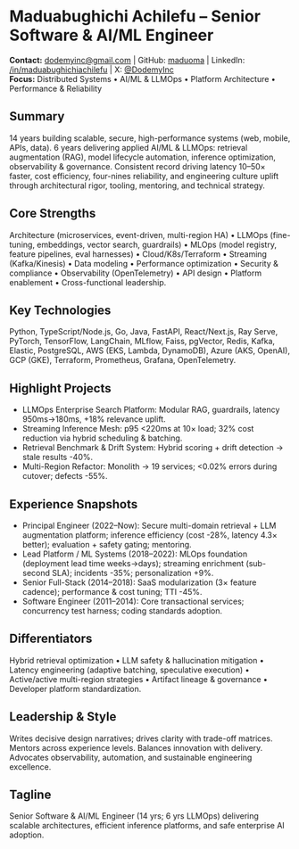 # Maduabughichi Achilefu – Senior Software & AI/ML Engineer

**Contact:** [dodemyinc@gmail.com](mailto:dodemyinc@gmail.com) | GitHub: [maduoma](https://github.com/maduoma) | LinkedIn: [/in/maduabughichiachilefu](https://www.linkedin.com/in/maduabughichiachilefu/) | X: [@DodemyInc](https://twitter.com/DodemyInc)  
**Focus:** Distributed Systems • AI/ML & LLMOps • Platform Architecture • Performance & Reliability

## Summary

14 years building scalable, secure, high-performance systems (web, mobile, APIs, data). 6 years delivering applied AI/ML & LLMOps: retrieval augmentation (RAG), model lifecycle automation, inference optimization, observability & governance. Consistent record driving latency 10–50× faster, cost efficiency, four-nines reliability, and engineering culture uplift through architectural rigor, tooling, mentoring, and technical strategy.

## Core Strengths

Architecture (microservices, event-driven, multi-region HA) • LLMOps (fine-tuning, embeddings, vector search, guardrails) • MLOps (model registry, feature pipelines, eval harnesses) • Cloud/K8s/Terraform • Streaming (Kafka/Kinesis) • Data modeling • Performance optimization • Security & compliance • Observability (OpenTelemetry) • API design • Platform enablement • Cross-functional leadership.

## Key Technologies

Python, TypeScript/Node.js, Go, Java, FastAPI, React/Next.js, Ray Serve, PyTorch, TensorFlow, LangChain, MLflow, Faiss, pgVector, Redis, Kafka, Elastic, PostgreSQL, AWS (EKS, Lambda, DynamoDB), Azure (AKS, OpenAI), GCP (GKE), Terraform, Prometheus, Grafana, OpenTelemetry.

## Highlight Projects

- LLMOps Enterprise Search Platform: Modular RAG, guardrails, latency 950ms→180ms, +18% relevance uplift.  
- Streaming Inference Mesh: p95 <220ms at 10× load; 32% cost reduction via hybrid scheduling & batching.  
- Retrieval Benchmark & Drift System: Hybrid scoring + drift detection → stale results -40%.  
- Multi-Region Refactor: Monolith → 19 services; <0.02% errors during cutover; defects -55%.

## Experience Snapshots

- Principal Engineer (2022–Now): Secure multi-domain retrieval + LLM augmentation platform; inference efficiency (cost -28%, latency 4.3× better); evaluation + safety gating; mentoring.  
- Lead Platform / ML Systems (2018–2022): MLOps foundation (deployment lead time weeks→days); streaming enrichment (sub-second SLA); incidents -35%; personalization +9%.  
- Senior Full-Stack (2014–2018): SaaS modularization (3× feature cadence); performance & cost tuning; TTI -45%.  
- Software Engineer (2011–2014): Core transactional services; concurrency test harness; coding standards adoption.

## Differentiators

Hybrid retrieval optimization • LLM safety & hallucination mitigation • Latency engineering (adaptive batching, speculative execution) • Active/active multi-region strategies • Artifact lineage & governance • Developer platform standardization.

## Leadership & Style

Writes decisive design narratives; drives clarity with trade-off matrices. Mentors across experience levels. Balances innovation with delivery. Advocates observability, automation, and sustainable engineering excellence.

## Tagline

Senior Software & AI/ML Engineer (14 yrs; 6 yrs LLMOps) delivering scalable architectures, efficient inference platforms, and safe enterprise AI adoption.

